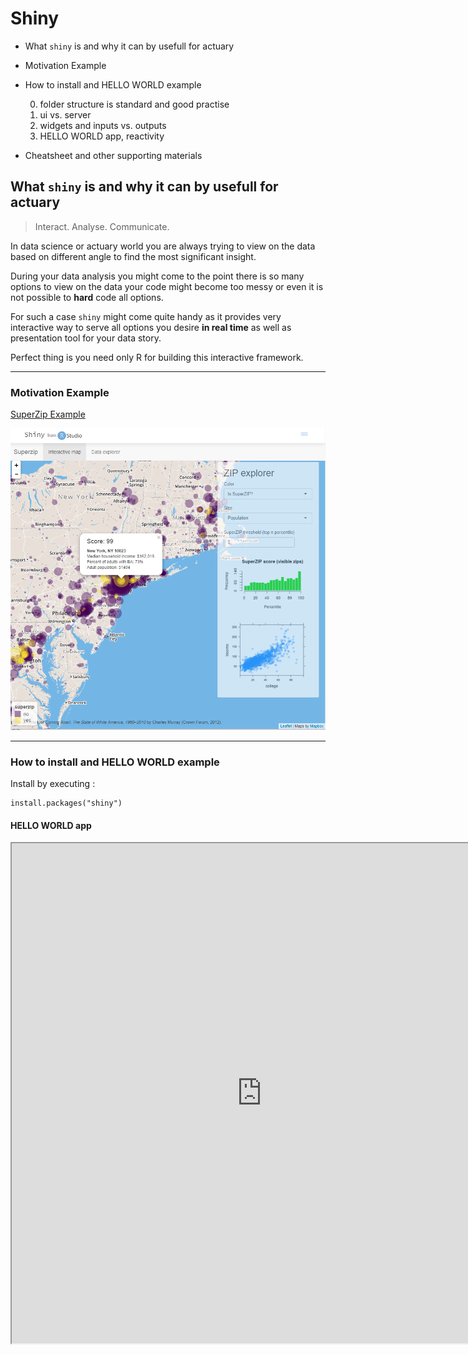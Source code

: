 Shiny
================
* What `shiny` is and why it can by usefull for actuary
* Motivation Example
* How to install and HELLO WORLD example

  0) folder structure is standard and good practise
  1) ui vs. server
  2) widgets and inputs vs. outputs
  3) HELLO WORLD app, reactivity
* Cheatsheet and other supporting materials


What `shiny` is and why it can by usefull for actuary
----------------
> Interact. Analyse. Communicate.

In data science or actuary world you are always trying to view on the data based on different angle to find the most significant insight.

During your data analysis you might come to the point there is so many options to view on the data your code might become too messy or even it is not possible to __hard__ code all options.

For such a case `shiny` might come quite handy as it provides very interactive way to serve all options you desire __in real time__ as well as presentation tool for your data story.

Perfect thing is you need only R for building this interactive framework.

-----------------
### Motivation Example
[SuperZip Example](https://shiny.rstudio.com/gallery/superzip-example.html)

![](About_shiny_files/superzip.png)

-----------------
### How to install and HELLO WORLD example

Install by executing :
```
install.packages("shiny")
```
#### HELLO WORLD app
<iframe width = "800px" height = "800px" src="https://shiny.rstudio.com/gallery/telephones-by-region.html"/>

### Widgets and Inputs vs. Outputs
<iframe width = "800px" height = "800px" src="https://shiny.rstudio.com/gallery/widget-gallery.html"/>

### Cheatsheet and other supporting materials
[Shiny cheatsheet](https://github.com/rstudio/cheatsheets/raw/master/shiny.pdf)

#### Sources
[Rstudio - Shiny](http://shiny.rstudio.com/)